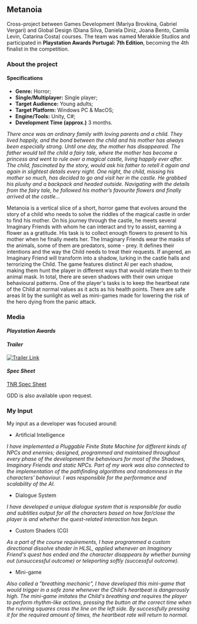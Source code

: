 ## Metanoia

Cross-project between Games Development (Mariya Brovkina, Gabriel Vergari) and Global Design (Diana Silva, Daniela Diniz, Joana Bento, Camila Levin, Catarina Costa) courses. The team was named Merakkie Studios and participated in **Playstation Awards Portugal: 7th Edition**, becoming the 4th finalist in the competition.

### **About the project** 

#### **Specifications**

+ **Genre:** Horror;
+ **Single/Multiplayer:** Single player;
+ **Target Audience:** Young adults;
+ **Target Platform:** Windows PC & MacOS;
+ **Engine/Tools:** Unity, C#;
+ **Development Time (approx.)** 3 months.

*There once was an ordinary family with loving parents and a child. They lived happily, and the bond between the child and his mother has always been especially strong. Until one day, the mother has disappeared. The father would tell the child a fairy tale, where the mother has become a princess and went to rule over a magical castle, living happily ever after. The child, fascinated by the story, would ask his father to retell it again and again in slightest details every night. One night, the child, missing his mother so much, has decided to go and visit her in the castle. He grabbed his plushy and a backpack and headed outside. Navigating with the details from the fairy tale, he followed his mother’s favourite flowers and finally arrived at the  castle...*

Metanoia is a vertical slice of a short, horror game that evolves around the story of a child who needs to solve the riddles of the magical castle in order to find his mother. 
On his journey through the castle, he meets several Imaginary Friends with whom he can interact and try to assist, earning a flower as a gratitude. His task is to collect enough flowers to present to his mother when he finally meets her. The Imaginary Friends wear the masks of the animals, some of them are predators, some - prey. It defines their intentions and the way the Child needs to treat their requests. If angered, an Imaginary Friend will transform into a shadow, lurking in the castle halls and terrorizing the Child. 
The game features distinct AI per each shadow, making them hunt the player in different ways that would relate them to their animal mask. In total, there are seven shadows with their own unique behavioural patterns. 
One of the player's tasks is to keep the heartbeat rate of the Child at normal values as it acts as his health points. There are safe areas lit by the sunlight as well as mini-games made for lowering the risk of the hero dying from the panic attack.

### **Media**

#### *Playstation Awards*


#### *Trailer*

[![Trailer Link](https://img.youtube.com/vi/AFegcuIMJ3k/0.jpg)](https://youtu.be/AFegcuIMJ3k)

#### *Spec Sheet*

[TNR Spec Sheet](/pdf/Spec.pdf)


GDD is also available upon request.

### **My Input**

My input as a developer was focused around: 

+ Artificial Intelligence 

*I have implemented a Pluggable Finite State Machine for different kinds of NPCs and enemies; designed, programmed and maintained throughout every phase of the development the behaviours for most of the Shadows, Imaginary Friends and static NPCs. Part of my work was also connected to the implementation of the pathfinding algorithms and randomness in the characters' behaviour. I was responsible for the performance and scalability of the AI.*

+ Dialogue System

*I have developed a unique dialogue system that is responsible for audio and subtitles output for all the characters based on how far/close the player is and whether the quest-related interaction has begun.*

+ Custom Shaders (CG)

*As a part of the course requirements, I have programmed a custom directional dissolve shader in HLSL, applied whenever an Imaginary Friend's quest has ended and the character disappears by whether burning out (unsuccessful outcome) or teleporting softly (successful outcome).*

+ Mini-game

*Also called a "breathing mechanic", I have developed this mini-game that would trigger in a safe zone whenever the Child's heartbeat is dangerously high. The mini-game imitates the Child's breathing and requires the player to perform rhythm-like actions, pressing the button at the correct time when the running squares cross the line on the left side. By successfully pressing it for the required amount of times, the heartbeat rate will return to normal.*

